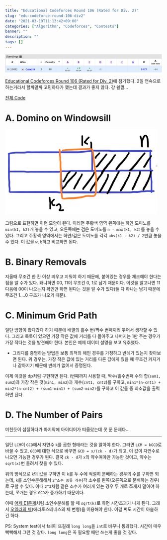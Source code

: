 ```yaml
---
title: "Educational Codeforces Round 106 (Rated for Div. 2)"
slug: "edu-codeforce-round-106-div2"
date: "2021-03-19T11:13:42+09:00"
categories: ["Algorithm", "Codeforces", "Contests"]
banner: ""
description: ""
tags: []
---
```


![결과](images/result.png)

[Educational Codeforces Round 106 (Rated for Div. 2)](https://codeforces.com/contest/1499)에 참가했다. 2일 연속으로 하는거라서 할까말까 고민하다가 했는데 결과가 좋지 않다. 걍 쉴껄...

[전체 Code](https://github.com/Cube219/PS/tree/main/CodeForces/1499%20-%20Educational%20Codeforces%20Round%20106%20(Rated%20for%20Div.%202))

# A. Domino on Windowsill

![a1](images/a1.png)

그림으로 표현하면 이런 모양이 된다. 이러면 주황색 영역 왼쪽에는 하얀 도미노를 `min(k1, k2)`개 놓을 수 있고, 오른쪽에는 검은 도미노를 `n - max(k1, k2)`를 놓을 수 있다. 그리고 주황색 영역에서는 하얀/검은 도미노를 각각 `abs(k1 - k2) / 2`만큼 놓을 수 있다. 이 값을 `w`, `b`하고 비교하면 된다.

# B. Binary Removals

지울때 무조건 한 칸 이상 띄우고 지워야 하기 때문에, 붙어있는 경우를 체크해야 한다는 점을 알 수가 있다. 왜냐하면 00, 11이 무조건 0, 1로 남기 때문이다. 이것을 알고나면 11다음에 00이 나오는지 확인만 하면 된다는 것을 알 수가 있다(둘 다 하나는 남기 때문에 무조건 1....0 구조가 나오기 때문).

# C. Minimum Grid Path

일단 방향이 왔다갔다 하기 때문에 배열의 홀수 번/짝수 번째끼리 묶어서 생각할 수 있다. 그리고 목록이 있으면 가장 작은 값에 거리를 다 몰아주고 나머지는 1만 주는 경우가 가장 작다는 것을 발견해야 한다. 본인은 예제 데이터 설명을 보고 유추했다.

* 그리디를 증명하는 방법은 보통 최적의 해인 경우를 가정하고 반례가 있는지 찾아보면 된다. 위 경우는, 가장 작은 값에 있는 거리를 다른 값에게 줬을 때 무조건 커지거나 같아지기 때문에 반례가 없어서 증명된다.

이제 이것을 dp처럼 구현하면 된다. i번째까지 사용할 때, 짝수/홀수번째 수의 합(`sum1, sum2`)과 가장 작은 것(`min1, min2`)과 개수(`cnt1, cnt2`)를 구하고, `min1*(n-cnt1) + min2*(n-cnt2) + (sum1-min1) + (sum2-min2)`를 구하고 이 값들 중 최소값을 출력하면 된다.

# D. The Number of Pairs

미친듯이 삽질하다가 마지막에 아이디어가 떠올랐는데 못 푼 문제다...

----

일단 `LCM`이 `GCD`에서 자연수 `k`를 곱한 형태라는 것을 알아야 한다. 그러면 `LCM = kGCD`로 바꿀 수 있고, `GCD`에 대한 식으로 바꾸면 `GCD = x/(ck - d)`가 되고, 이 값이 자연수로 나오면 가능한 경우가 된다. 결국 `ck - d`가 `x`의 약수여야만 가능한 것이고, 약수는 `sqrt(x)`번 돌려서 찾을 수 있다.

위의 방식으로 `k`의 값을 구하면 이 `k`를 두 수에 적절히 분배하는 경우의 수를 구하면 되는데, `k`를 소인수분해해서 `2^소수 종류 개수`(각 소수를 왼쪽/오른쪽으로 분배하는 경우)로 구할 수 있다. 이때 `2^3`처럼 같은 소수가 여러개 있는 경우 두 개로 쪼개지 말아야 하는데, 쪼개는 경우 `GCD`가 증가하기 때문이다.

이때 [어제 E1문제](https://blog.cube219.me/posts/2021/codeforces-round-708-div2/#e1-square-free-division-easy-version)처럼 소인수분해를 할 때 `sqrt(k)`로 하면 시간초과가 나게 된다. 그래서 [오일러의 체](https://booknu.github.io/2019/01/17/%EC%98%A4%EC%9D%BC%EB%9F%AC%EC%9D%98%EC%B2%B4/)(에라토스테네스의 체 변형)을 이용해야 한다. 이걸 써도 시간이 아슬하긴 하다.

PS: System test에서 fail이 뜨길래 `long long`을 `int`로 바꾸니 통과했다. 시간이 매우 빡빡해서 그런 것 같다. `long long`은 꼭 필요할 때만 쓰는게 좋을 것 같다.
